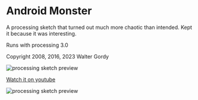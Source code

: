 # Android Monster

A processing sketch that turned out much more chaotic than intended. Kept it because it was interesting. 

Runs with processing 3.0

Copyright 2008, 2016, 2023 Walter Gordy

![processing sketch preview](https://github.com/s4lt3d/android_monster/blob/master/monster.gif?raw=true)

[Watch it on youtube](https://www.youtube.com/watch?v=ejlrw_3oFjw)

![processing sketch preview](https://github.com/s4lt3d/android_monster/blob/master/preview.png?raw=true)

